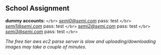 ## School Assignment

**dummy accounts:** `</br>`
*semi0@semi.com* pass: test `</br>`
*semi1@semi.com*  pass: test `</br>`
*semi2@semi.com* pass: test  `</br>`
*semi3@semi.com* pass: test `</br>`



*The free tier aws ec2 parse server is slow and uploading/downloading images may take a couple of minutes.*